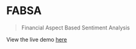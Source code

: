 # FABSA

>Financial Aspect Based Sentiment Analysis

View the live demo [here](https://fabsa.lakshya-singh.in)
